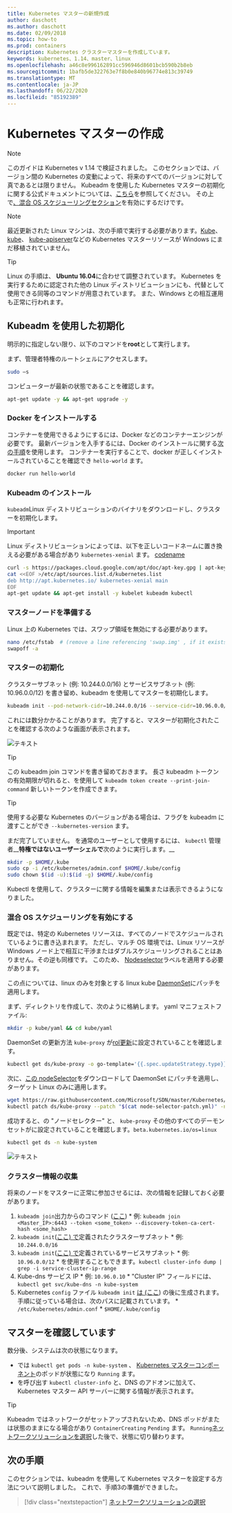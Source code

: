 ```yaml
---
title: Kubernetes マスターの新規作成
author: daschott
ms.author: daschott
ms.date: 02/09/2018
ms.topic: how-to
ms.prod: containers
description: Kubernetes クラスターマスターを作成しています。
keywords: kubernetes、1.14、master、linux
ms.openlocfilehash: a46c8e996162891cc596946d8601bcb590b2b8eb
ms.sourcegitcommit: 1bafb5de322763e7f8b0e840b96774e813c39749
ms.translationtype: MT
ms.contentlocale: ja-JP
ms.lasthandoff: 06/22/2020
ms.locfileid: "85192389"
---
```

# <a name="creating-a-kubernetes-master"></a>Kubernetes マスターの作成 #
> [!NOTE]
> このガイドは Kubernetes v 1.14 で検証されました。 このセクションでは、バージョン間の Kubernetes の変動によって、将来のすべてのバージョンに対して真であるとは限りません。 Kubeadm を使用した Kubernetes マスターの初期化に関する公式ドキュメントについては、[こちら](https://kubernetes.io/docs/setup/independent/install-kubeadm/)を参照してください。 その上で[、混合 OS スケジューリングセクション](#enable-mixed-os-scheduling)を有効にするだけです。

> [!NOTE]
> 最近更新された Linux マシンは、次の手順で実行する必要があります。[Kube](https://kubernetes.io/docs/concepts/services-networking/dns-pod-service/)、 [kube](https://kubernetes.io/docs/reference/command-line-tools-reference/kube-scheduler/)、 [kube-apiserver](https://kubernetes.io/docs/reference/command-line-tools-reference/kube-apiserver/)などの Kubernetes マスターリソースが Windows にまだ移植されていません。

> [!tip]
> Linux の手順は、 **Ubuntu 16.04**に合わせて調整されています。 Kubernetes を実行するために認定された他の Linux ディストリビューションにも、代替として使用できる同等のコマンドが用意されています。 また、Windows との相互運用も正常に行われます。


## <a name="initialization-using-kubeadm"></a>Kubeadm を使用した初期化 ##
明示的に指定しない限り、以下のコマンドを**root**として実行します。

まず、管理者特権のルートシェルにアクセスします。

```bash
sudo –s
```

コンピューターが最新の状態であることを確認します。

```bash
apt-get update -y && apt-get upgrade -y
```

### <a name="install-docker"></a>Docker をインストールする ###
コンテナーを使用できるようにするには、Docker などのコンテナーエンジンが必要です。 最新バージョンを入手するには、Docker のインストールに関する[次の手順](https://docs.docker.com/install/linux/docker-ce/ubuntu/)を使用します。 コンテナーを実行することで、docker が正しくインストールされていることを確認でき `hello-world` ます。

```bash
docker run hello-world
```

### <a name="install-kubeadm"></a>Kubeadm のインストール ###
`kubeadm`Linux ディストリビューションのバイナリをダウンロードし、クラスターを初期化します。

> [!Important]
> Linux ディストリビューションによっては、以下を正しいコードネームに置き換える必要がある場合があり `kubernetes-xenial` ます。 [codename](https://wiki.ubuntu.com/Releases)

```bash
curl -s https://packages.cloud.google.com/apt/doc/apt-key.gpg | apt-key add -
cat <<EOF >/etc/apt/sources.list.d/kubernetes.list
deb http://apt.kubernetes.io/ kubernetes-xenial main
EOF
apt-get update && apt-get install -y kubelet kubeadm kubectl
```

### <a name="prepare-the-master-node"></a>マスターノードを準備する ###
Linux 上の Kubernetes では、スワップ領域を無効にする必要があります。

```bash
nano /etc/fstab  # (remove a line referencing 'swap.img' , if it exists)
swapoff -a
```

### <a name="initialize-master"></a>マスターの初期化 ###
クラスターサブネット (例: 10.244.0.0/16) とサービスサブネット (例: 10.96.0.0/12) を書き留め、kubeadm を使用してマスターを初期化します。

```bash
kubeadm init --pod-network-cidr=10.244.0.0/16 --service-cidr=10.96.0.0/12
```

これには数分かかることがあります。 完了すると、マスターが初期化されたことを確認する次のような画面が表示されます。

![テキスト](media/kubeadm-init.png)

> [!tip]
> この kubeadm join コマンドを書き留めておきます。 長さ kubeadm トークンの有効期限が切れると、を使用して `kubeadm token create --print-join-command` 新しいトークンを作成できます。

> [!tip]
> 使用する必要な Kubernetes のバージョンがある場合は、フラグを kubeadm に渡すことができ `--kubernetes-version` ます。

まだ完了していません。 を通常のユーザーとして使用するには、 `kubectl` 管理者__**特権ではないユーザーシェルで**次のように実行します。__

```bash
mkdir -p $HOME/.kube
sudo cp -i /etc/kubernetes/admin.conf $HOME/.kube/config
sudo chown $(id -u):$(id -g) $HOME/.kube/config
```
Kubectl を使用して、クラスターに関する情報を編集または表示できるようになりました。

### <a name="enable-mixed-os-scheduling"></a>混合 OS スケジューリングを有効にする ###
既定では、特定の Kubernetes リソースは、すべてのノードでスケジュールされているように書き込まれます。 ただし、マルチ OS 環境では、Linux リソースが Windows ノード上で相互に干渉またはダブルスケジューリングされることはありません。その逆も同様です。 このため、 [Nodeselector](https://kubernetes.io/docs/concepts/configuration/assign-pod-node/#nodeselector)ラベルを適用する必要があります。

この点については、linux のみを対象とする linux kube [DaemonSet](https://kubernetes.io/docs/concepts/workloads/controllers/daemonset/)にパッチを適用します。

まず、ディレクトリを作成して、次のように格納します。 yaml マニフェストファイル:
```bash
mkdir -p kube/yaml && cd kube/yaml
```

DaemonSet の更新方法 `kube-proxy` が[rol更新](https://kubernetes.io/docs/tasks/manage-daemon/update-daemon-set/)に設定されていることを確認します。

```bash
kubectl get ds/kube-proxy -o go-template='{{.spec.updateStrategy.type}}{{"\n"}}' --namespace=kube-system
```

次に、[この nodeSelector](https://github.com/Microsoft/SDN/tree/master/Kubernetes/flannel/l2bridge/manifests/node-selector-patch.yml)をダウンロードして DaemonSet にパッチを適用し、ターゲット Linux のみに適用します。

```bash
wget https://raw.githubusercontent.com/Microsoft/SDN/master/Kubernetes/flannel/l2bridge/manifests/node-selector-patch.yml
kubectl patch ds/kube-proxy --patch "$(cat node-selector-patch.yml)" -n=kube-system
```

成功すると、の "ノードセレクター" と、 `kube-proxy` その他のすべてのデーモンセットがに設定されていることを確認します。`beta.kubernetes.io/os=linux`

```bash
kubectl get ds -n kube-system
```

![テキスト](media/kube-proxy-ds.png)

### <a name="collect-cluster-information"></a>クラスター情報の収集 ###
将来のノードをマスターに正常に参加させるには、次の情報を記録しておく必要があります。
  1. `kubeadm join`出力からのコマンド ([ここ](#initialize-master))
    * 例: `kubeadm join <Master_IP>:6443 --token <some_token> --discovery-token-ca-cert-hash <some_hash>`
  2. `kubeadm init`([ここ) で](#initialize-master)定義されたクラスターサブネット
    * 例: `10.244.0.0/16`
  3. `kubeadm init`([ここ) で](#initialize-master)定義されているサービスサブネット
    * 例: `10.96.0.0/12`
    * を使用することもできます。`kubectl cluster-info dump | grep -i service-cluster-ip-range`
  4. Kube-dns サービス IP
    * 例: `10.96.0.10`
    * "Cluster IP" フィールドには、`kubectl get svc/kube-dns -n kube-system`
  5. Kubernetes `config` ファイル `kubeadm init` [は (ここ](#initialize-master)) の後に生成されます。 手順に従っている場合は、次のパスに記載されています。
    * `/etc/kubernetes/admin.conf`
    * `$HOME/.kube/config`

## <a name="verifying-the-master"></a>マスターを確認しています ##
数分後、システムは次の状態になります。

  - では `kubectl get pods -n kube-system` 、 [Kubernetes マスターコンポーネント](https://kubernetes.io/docs/concepts/overview/components/#master-components)のポッドが状態になり `Running` ます。
  - を呼び出す `kubectl cluster-info` と、DNS のアドオンに加えて、Kubernetes マスター API サーバーに関する情報が表示されます。

> [!tip]
> Kubeadm ではネットワークがセットアップされないため、DNS ポッドがまたは状態のままになる場合があり `ContainerCreating` `Pending` ます。 `Running`[ネットワークソリューションを選択](./network-topologies.md)した後で、状態に切り替わります。

## <a name="next-steps"></a>次の手順 ##
このセクションでは、kubeadm を使用して Kubernetes マスターを設定する方法について説明しました。 これで、手順3の準備ができました。

> [!div class="nextstepaction"]
> [ネットワークソリューションの選択](./network-topologies.md)